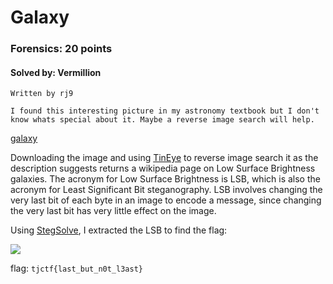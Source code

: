# Galaxy
### Forensics: 20 points
#### Solved by: Vermillion
```
Written by rj9

I found this interesting picture in my astronomy textbook but I don't know whats special about it. Maybe a reverse image search will help.
```
<a href="https://static.tjctf.org/41862e5c8dd075d112756d754285a5e6218b6f270054a09a23735431b80de9fd_galaxy.png">galaxy</a>

Downloading the image and using <a href='https://tineye.com/'>TinEye</a> to reverse image search it as the description suggests returns a wikipedia page on Low Surface Brightness galaxies. The acronym for Low Surface Brightness is LSB, which is also the acronym for Least Significant Bit steganography. LSB involves changing the very last bit of each byte in an image to encode a message, since changing the very last bit has very little effect on the image.

Using <a href='https://github.com/zardus/ctf-tools/blob/master/stegsolve/install'>StegSolve</a>, I extracted the LSB to find the flag:

<img src='https://cdn.discordapp.com/attachments/532350033241309226/567835313045504030/unknown.png'>

flag: `tjctf{last_but_n0t_l3ast}`

